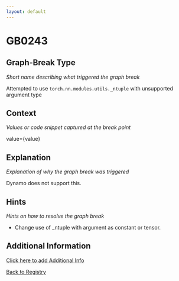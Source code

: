 ```yaml
---
layout: default
---
```

# GB0243

## Graph-Break Type
*Short name describing what triggered the graph break*

Attempted to use `torch.nn.modules.utils._ntuple` with unsupported argument type

## Context
*Values or code snippet captured at the break point*

value={value}

## Explanation
*Explanation of why the graph break was triggered*

Dynamo does not support this.

## Hints
*Hints on how to resolve the graph break*

- Change use of _ntuple with argument as constant or tensor.


## Additional Information

<!-- ADDITIONAL INFORMATION START - Add custom information below this line -->

<!-- ADDITIONAL INFORMATION END -->


[Click here to add Additional Info](https://github.com/pytorch-labs/compile-graph-break-site/edit/main/docs/gb/gb0243.md)

[Back to Registry](../index.html)
